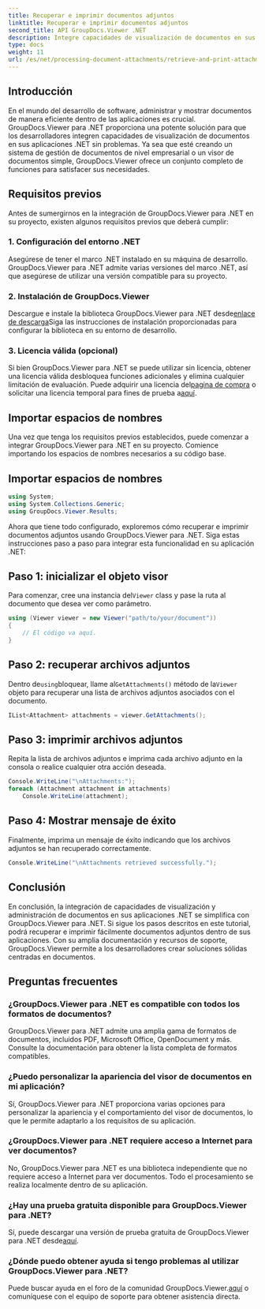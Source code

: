 ```yaml
---
title: Recuperar e imprimir documentos adjuntos
linktitle: Recuperar e imprimir documentos adjuntos
second_title: API GroupDocs.Viewer .NET
description: Integre capacidades de visualización de documentos en sus aplicaciones .NET sin problemas con GroupDocs.Viewer para .NET. Recupere e imprima documentos adjuntos sin esfuerzo.
type: docs
weight: 11
url: /es/net/processing-document-attachments/retrieve-and-print-attachments/
---
```

## Introducción
En el mundo del desarrollo de software, administrar y mostrar documentos de manera eficiente dentro de las aplicaciones es crucial. GroupDocs.Viewer para .NET proporciona una potente solución para que los desarrolladores integren capacidades de visualización de documentos en sus aplicaciones .NET sin problemas. Ya sea que esté creando un sistema de gestión de documentos de nivel empresarial o un visor de documentos simple, GroupDocs.Viewer ofrece un conjunto completo de funciones para satisfacer sus necesidades.
## Requisitos previos
Antes de sumergirnos en la integración de GroupDocs.Viewer para .NET en su proyecto, existen algunos requisitos previos que deberá cumplir:
### 1. Configuración del entorno .NET
Asegúrese de tener el marco .NET instalado en su máquina de desarrollo. GroupDocs.Viewer para .NET admite varias versiones del marco .NET, así que asegúrese de utilizar una versión compatible para su proyecto.
### 2. Instalación de GroupDocs.Viewer
 Descargue e instale la biblioteca GroupDocs.Viewer para .NET desde[enlace de descarga](https://releases.groupdocs.com/viewer/net/)Siga las instrucciones de instalación proporcionadas para configurar la biblioteca en su entorno de desarrollo.
### 3. Licencia válida (opcional)
 Si bien GroupDocs.Viewer para .NET se puede utilizar sin licencia, obtener una licencia válida desbloquea funciones adicionales y elimina cualquier limitación de evaluación. Puede adquirir una licencia del[pagina de compra](https://purchase.groupdocs.com/buy) o solicitar una licencia temporal para fines de prueba a[aquí](https://purchase.groupdocs.com/temporary-license/).

## Importar espacios de nombres
Una vez que tenga los requisitos previos establecidos, puede comenzar a integrar GroupDocs.Viewer para .NET en su proyecto. Comience importando los espacios de nombres necesarios a su código base.
## Importar espacios de nombres
```csharp
using System;
using System.Collections.Generic;
using GroupDocs.Viewer.Results;
```

Ahora que tiene todo configurado, exploremos cómo recuperar e imprimir documentos adjuntos usando GroupDocs.Viewer para .NET. Siga estas instrucciones paso a paso para integrar esta funcionalidad en su aplicación .NET:
## Paso 1: inicializar el objeto visor
 Para comenzar, cree una instancia del`Viewer` class y pase la ruta al documento que desea ver como parámetro.
```csharp
using (Viewer viewer = new Viewer("path/to/your/document"))
{
    // El código va aquí.
}
```
## Paso 2: recuperar archivos adjuntos
 Dentro de`using`bloquear, llame al`GetAttachments()` método de la`Viewer` objeto para recuperar una lista de archivos adjuntos asociados con el documento.
```csharp
IList<Attachment> attachments = viewer.GetAttachments();
```
## Paso 3: imprimir archivos adjuntos
Repita la lista de archivos adjuntos e imprima cada archivo adjunto en la consola o realice cualquier otra acción deseada.
```csharp
Console.WriteLine("\nAttachments:");
foreach (Attachment attachment in attachments)
    Console.WriteLine(attachment);
```
## Paso 4: Mostrar mensaje de éxito
Finalmente, imprima un mensaje de éxito indicando que los archivos adjuntos se han recuperado correctamente.
```csharp
Console.WriteLine("\nAttachments retrieved successfully.");
```

## Conclusión
En conclusión, la integración de capacidades de visualización y administración de documentos en sus aplicaciones .NET se simplifica con GroupDocs.Viewer para .NET. Si sigue los pasos descritos en este tutorial, podrá recuperar e imprimir fácilmente documentos adjuntos dentro de sus aplicaciones. Con su amplia documentación y recursos de soporte, GroupDocs.Viewer permite a los desarrolladores crear soluciones sólidas centradas en documentos.
## Preguntas frecuentes
### ¿GroupDocs.Viewer para .NET es compatible con todos los formatos de documentos?
GroupDocs.Viewer para .NET admite una amplia gama de formatos de documentos, incluidos PDF, Microsoft Office, OpenDocument y más. Consulte la documentación para obtener la lista completa de formatos compatibles.
### ¿Puedo personalizar la apariencia del visor de documentos en mi aplicación?
Sí, GroupDocs.Viewer para .NET proporciona varias opciones para personalizar la apariencia y el comportamiento del visor de documentos, lo que le permite adaptarlo a los requisitos de su aplicación.
### ¿GroupDocs.Viewer para .NET requiere acceso a Internet para ver documentos?
No, GroupDocs.Viewer para .NET es una biblioteca independiente que no requiere acceso a Internet para ver documentos. Todo el procesamiento se realiza localmente dentro de su aplicación.
### ¿Hay una prueba gratuita disponible para GroupDocs.Viewer para .NET?
 Sí, puede descargar una versión de prueba gratuita de GroupDocs.Viewer para .NET desde[aquí](https://releases.groupdocs.com/).
### ¿Dónde puedo obtener ayuda si tengo problemas al utilizar GroupDocs.Viewer para .NET?
 Puede buscar ayuda en el foro de la comunidad GroupDocs.Viewer.[aquí](https://forum.groupdocs.com/c/viewer/9) o comuníquese con el equipo de soporte para obtener asistencia directa.